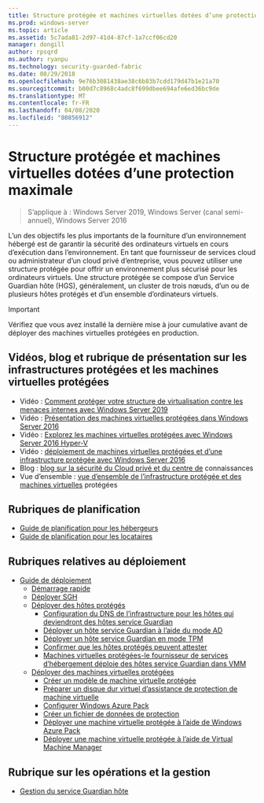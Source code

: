 ```yaml
---
title: Structure protégée et machines virtuelles dotées d’une protection maximale
ms.prod: windows-server
ms.topic: article
ms.assetid: 5c7ada81-2d97-41d4-87cf-1a7ccf06cd20
manager: dongill
author: rpsqrd
ms.author: ryanpu
ms.technology: security-guarded-fabric
ms.date: 08/29/2018
ms.openlocfilehash: 9e76b3081438ae38c6b83b7cdd179d47b1e21a70
ms.sourcegitcommit: b00d7c8968c4adc8f699dbee694afe6ed36bc9de
ms.translationtype: MT
ms.contentlocale: fr-FR
ms.lasthandoff: 04/08/2020
ms.locfileid: "80856912"
---
```

# <a name="guarded-fabric-and-shielded-vms"></a>Structure protégée et machines virtuelles dotées d’une protection maximale

>S’applique à : Windows Server 2019, Windows Server (canal semi-annuel), Windows Server 2016

L’un des objectifs les plus importants de la fourniture d’un environnement hébergé est de garantir la sécurité des ordinateurs virtuels en cours d’exécution dans l’environnement. En tant que fournisseur de services cloud ou administrateur d’un cloud privé d’entreprise, vous pouvez utiliser une structure protégée pour offrir un environnement plus sécurisé pour les ordinateurs virtuels. Une structure protégée se compose d’un Service Guardian hôte (HGS), généralement, un cluster de trois nœuds, d’un ou de plusieurs hôtes protégés et d’un ensemble d’ordinateurs virtuels.

> [!IMPORTANT]
> Vérifiez que vous avez installé la dernière mise à jour cumulative avant de déployer des machines virtuelles protégées en production.

## <a name="videos-blog-and-overview-topic-about-guarded-fabrics-and-shielded-vms"></a>Vidéos, blog et rubrique de présentation sur les infrastructures protégées et les machines virtuelles protégées

- Vidéo : [Comment protéger votre structure de virtualisation contre les menaces internes avec Windows Server 2019](https://myignite.techcommunity.microsoft.com/sessions/64690)
- Vidéo : [Présentation des machines virtuelles protégées dans Windows Server 2016](https://channel9.msdn.com/Shows/Mechanics/Introduction-to-Shielded-Virtual-Machines-in-Windows-Server-2016)
- Vidéo : [Explorez les machines virtuelles protégées avec Windows Server 2016 Hyper-V](https://channel9.msdn.com/events/Ignite/2016/BRK3124)
- Vidéo : [déploiement de machines virtuelles protégées et d’une infrastructure protégée avec Windows Server 2016](https://mva.microsoft.com/training-courses/deploying-shielded-vms-and-a-guarded-fabric-with-windows-server-2016-17131?l=WFLef7vUD_4604300474)
- Blog : [blog sur la sécurité du Cloud privé et du centre de](https://blogs.technet.microsoft.com/datacentersecurity/) connaissances
- Vue d’ensemble : [vue d’ensemble de l’infrastructure protégée et des machines virtuelles](Guarded-Fabric-and-Shielded-VMs.md) protégées

## <a name="planning-topics"></a>Rubriques de planification

- [Guide de planification pour les hébergeurs](guarded-fabric-planning-for-hosters.md)
- [Guide de planification pour les locataires](guarded-fabric-shielded-vm-planning-for-tenants.md)

## <a name="deployment-topics"></a>Rubriques relatives au déploiement

- [Guide de déploiement](guarded-fabric-deploying-hgs-overview.md)
    - [Démarrage rapide](guarded-fabric-deployment-overview.md)
    - [Déployer SGH](guarded-fabric-setting-up-the-host-guardian-service-hgs.md)
    - [Déployer des hôtes protégés](guarded-fabric-configure-hgs-with-authorized-hyper-v-hosts.md)
        - [Configuration du DNS de l’infrastructure pour les hôtes qui deviendront des hôtes service Guardian](guarded-fabric-configuring-fabric-dns.md)
        - [Déployer un hôte service Guardian à l’aide du mode AD](guarded-fabric-admin-trusted-attestation-creating-a-security-group.md)
        - [Déployer un hôte service Guardian en mode TPM](guarded-fabric-tpm-trusted-attestation-capturing-hardware.md)
        - [Confirmer que les hôtes protégés peuvent attester](guarded-fabric-confirm-hosts-can-attest-successfully.md)
        - [Machines virtuelles protégées-le fournisseur de services d’hébergement déploie des hôtes service Guardian dans VMM](https://technet.microsoft.com/system-center-docs/vmm/scenario/guarded-hosts)
    - [Déployer des machines virtuelles protégées](guarded-fabric-configuration-scenarios-for-shielded-vms-overview.md)
        - [Créer un modèle de machine virtuelle protégée](guarded-fabric-create-a-shielded-vm-template.md)
        - [Préparer un disque dur virtuel d’assistance de protection de machine virtuelle](guarded-fabric-vm-shielding-helper-vhd.md)
        - [Configurer Windows Azure Pack](guarded-fabric-hoster-sets-up-windows-azure-pack.md)
        - [Créer un fichier de données de protection](guarded-fabric-tenant-creates-shielding-data.md)
        - [Déployer une machine virtuelle protégée à l’aide de Windows Azure Pack](guarded-fabric-shielded-vm-windows-azure-pack.md)
        - [Déployer une machine virtuelle protégée à l’aide de Virtual Machine Manager](guarded-fabric-tenant-deploys-shielded-vm-using-vmm.md)

## <a name="operations-and-management-topic"></a>Rubrique sur les opérations et la gestion

- [Gestion du service Guardian hôte](guarded-fabric-manage-hgs.md)
